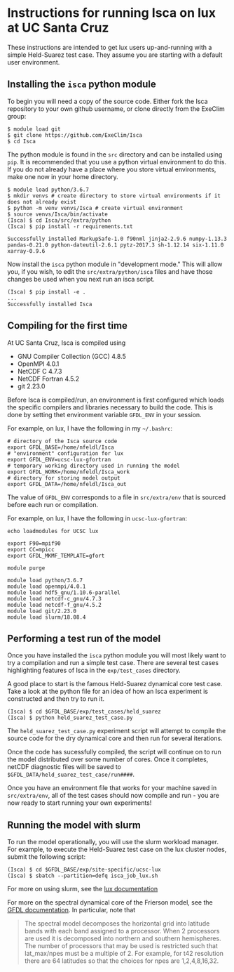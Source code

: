 
# Instructions for running Isca on lux at UC Santa Cruz

These instructions are intended to get lux users up-and-running with a simple Held-Suarez test case. They assume you are starting with a default user environment.

## Installing the `isca` python module

To begin you will need a copy of the source code. Either fork the Isca repository to your own github username, or clone directly from the ExeClim group:

```{bash}
$ module load git
$ git clone https://github.com/ExeClim/Isca 
$ cd Isca
```

The python module is found in the `src` directory and can be installed using `pip`. It is recommended that you use a python virtual environment to do this. If you do not already have a place where you store virtual environments, make one now in your home directory.

```{bash}
$ module load python/3.6.7
$ mkdir venvs # create directory to store virtual environments if it does not already exist
$ python -m venv venvs/Isca # create virtual environment 
$ source venvs/Isca/bin/activate
(Isca) $ cd Isca/src/extra/python
(Isca) $ pip install -r requirements.txt

Successfully installed MarkupSafe-1.0 f90nml jinja2-2.9.6 numpy-1.13.3 pandas-0.21.0 python-dateutil-2.6.1 pytz-2017.3 sh-1.12.14 six-1.11.0 xarray-0.9.6
```

Now install the `isca` python module in "development mode." This will allow you, if you wish, to edit the `src/extra/python/isca` files and have those changes be used when you next run an isca script.


```{bash}
(Isca) $ pip install -e .
...
Successfully installed Isca
```

## Compiling for the first time

At UC Santa Cruz, Isca is compiled using
* GNU Compiler Collection (GCC) 4.8.5
* OpenMPI 4.0.1 
* NetCDF C 4.7.3
* NetCDF Fortran 4.5.2
* git 2.23.0

Before Isca is compiled/run, an environment is first configured which loads the specific compilers and libraries necessary to build the code. This is done by setting thet environment variable `GFDL_ENV` in your session. 

For example, on lux, I have the following in my `~/.bashrc`:

```{bash}
# directory of the Isca source code
export GFDL_BASE=/home/nfeldl/Isca
# "environment" configuration for lux
export GFDL_ENV=ucsc-lux-gfortran
# temporary working directory used in running the model
export GFDL_WORK=/home/nfeldl/Isca_work
# directory for storing model output
export GFDL_DATA=/home/nfeldl/Isca_out
```

The value of `GFDL_ENV` corresponds to a file in `src/extra/env` that is sourced before each run or compilation.

For example, on lux, I have the following in `ucsc-lux-gfortran`:

```{bash}
echo loadmodules for UCSC lux

export F90=mpif90
export CC=mpicc
export GFDL_MKMF_TEMPLATE=gfort

module purge

module load python/3.6.7
module load openmpi/4.0.1
module load hdf5_gnu/1.10.6-parallel
module load netcdf-c_gnu/4.7.3
module load netcdf-f_gnu/4.5.2
module load git/2.23.0
module load slurm/18.08.4
```

## Performing a test run of the model 

Once you have installed the `isca` python module you will most likely want to try a compilation and run a simple test case. There are several test cases highlighting features of Isca in the `exp/test_cases` directory.

A good place to start is the famous Held-Suarez dynamical core test case. Take a look at the python file for an idea of how an Isca experiment is constructed and then try to run it.

```{bash}
(Isca) $ cd $GFDL_BASE/exp/test_cases/held_suarez
(Isca) $ python held_suarez_test_case.py
```

The `held_suarez_test_case.py` experiment script will attempt to compile the source code for the dry dynamical core and then run for several iterations.

Once the code has sucessfully compiled, the script will continue on to run the model distributed over some number of cores. Once it completes, netCDF diagnostic files will be saved to `$GFDL_DATA/held_suarez_test_case/run####`.

Once you have an environment file that works for your machine saved in `src/extra/env`, all of the test cases should now compile and run - you are now ready to start running your own experiments!

## Running the model with slurm

To run the model operationally, you will use the slurm workload manager. For example, to execute the Held-Suarez test case on the lux cluster nodes, submit the following script:

```{bash}
(Isca) $ cd $GFDL_BASE/exp/site-specific/ucsc-lux
(Isca) $ sbatch --partition=defq isca_job_lux.sh
```

For more on using slurm, see the [lux documentation](https://lux-ucsc.readthedocs.io/en/latest/using_lux.html#running-jobs)

For more on the spectral dynamical core of the Frierson model, see the [GFDL documentation](https://www.gfdl.noaa.gov/idealized-moist-spectral-atmospheric-model-quickstart/). In particular, note that
> The spectral model decomposes the horizontal grid into latitude bands with each band assigned to a processor. When 2 processors are used it is decomposed into northern and southern hemispheres. The number of processors that may be used is restricted such that lat_max/npes must be a multiple of 2. For example, for t42 resolution there are 64 latitudes so that the choices for npes are 1,2,4,8,16,32.

 
